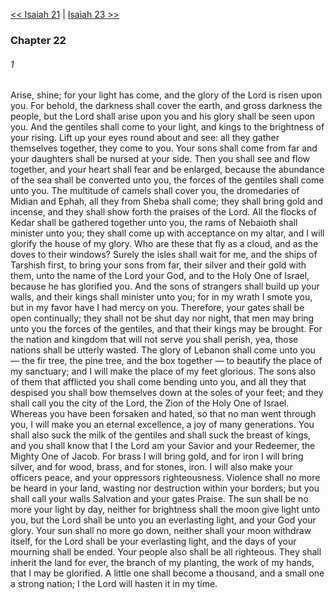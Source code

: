 [<< Isaiah 21](Isaiah%2021.md)  |  [Isaiah 23 >>](Isaiah%2023.md)

### Chapter 22
###### 1
Arise, shine; for your light has come, and the glory of the Lord is risen upon you. For behold, the darkness shall cover the earth, and gross darkness the people, but the Lord shall arise upon you and his glory shall be seen upon you. And the gentiles shall come to your light, and kings to the brightness of your rising. Lift up your eyes round about and see: all they gather themselves together, they come to you. Your sons shall come from far and your daughters shall be nursed at your side. Then you shall see and flow together, and your heart shall fear and be enlarged, because the abundance of the sea shall be converted unto you, the forces of the gentiles shall come unto you. The multitude of camels shall cover you, the dromedaries of Midian and Ephah, all they from Sheba shall come; they shall bring gold and incense, and they shall show forth the praises of the Lord. All the flocks of Kedar shall be gathered together unto you, the rams of Nebaioth shall minister unto you; they shall come up with acceptance on my altar, and I will glorify the house of my glory. Who are these that fly as a cloud, and as the doves to their windows? Surely the isles shall wait for me, and the ships of Tarshish first, to bring your sons from far, their silver and their gold with them, unto the name of the Lord your God, and to the Holy One of Israel, because he has glorified you. And the sons of strangers shall build up your walls, and their kings shall minister unto you; for in my wrath I smote you, but in my favor have I had mercy on you. Therefore, your gates shall be open continually; they shall not be shut day nor night, that men may bring unto you the forces of the gentiles, and that their kings may be brought. For the nation and kingdom that will not serve you shall perish, yea, those nations shall be utterly wasted. The glory of Lebanon shall come unto you — the fir tree, the pine tree, and the box together — to beautify the place of my sanctuary; and I will make the place of my feet glorious. The sons also of them that afflicted you shall come bending unto you, and all they that despised you shall bow themselves down at the soles of your feet; and they shall call you the city of the Lord, the Zion of the Holy One of Israel. Whereas you have been forsaken and hated, so that no man went through you, I will make you an eternal excellence, a joy of many generations. You shall also suck the milk of the gentiles and shall suck the breast of kings, and you shall know that I the Lord am your Savior and your Redeemer, the Mighty One of Jacob. For brass I will bring gold, and for iron I will bring silver, and for wood, brass, and for stones, iron. I will also make your officers peace, and your oppressors righteousness. Violence shall no more be heard in your land, wasting nor destruction within your borders; but you shall call your walls Salvation and your gates Praise. The sun shall be no more your light by day, neither for brightness shall the moon give light unto you, but the Lord shall be unto you an everlasting light, and your God your glory. Your sun shall no more go down, neither shall your moon withdraw itself, for the Lord shall be your everlasting light, and the days of your mourning shall be ended. Your people also shall be all righteous. They shall inherit the land for ever, the branch of my planting, the work of my hands, that I may be glorified. A little one shall become a thousand, and a small one a strong nation; I the Lord will hasten it in my time.